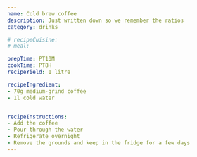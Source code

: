 ```yaml
---
name: Cold brew coffee
description: Just written down so we remember the ratios
category: drinks

# recipeCuisine: 
# meal: 

prepTime: PT10M
cookTime: PT8H
recipeYield: 1 litre

recipeIngredient:
- 70g medium-grind coffee
- 1l cold water


recipeInstructions:
- Add the coffee 
- Pour through the water
- Refrigerate overnight
- Remove the grounds and keep in the fridge for a few days
---
```

